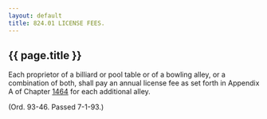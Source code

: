 ```yaml
---
layout: default 
title: 824.01 LICENSE FEES.
---
```


{{ page.title }}
----------------

Each proprietor of a billiard or pool table or of a bowling alley, or a
combination of both, shall pay an annual license fee as set forth in
Appendix A of Chapter [1464](58d37b9c.html) for each additional alley.

(Ord. 93-46. Passed 7-1-93.)
